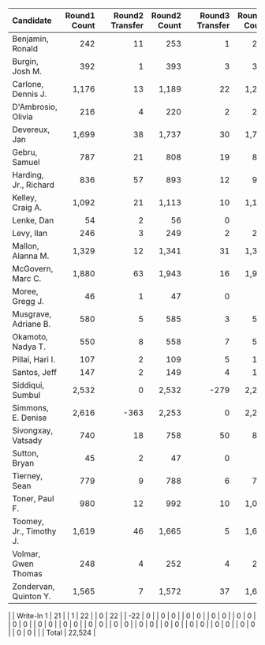 |               Candidate | Round1 Count |   | Round2 Transfer | Round2 Count |   | Round3 Transfer | Round3 Count |   | Round4 Transfer | Round4 Count |   | Round5 Transfer | Round5 Count |   | Round6 Transfer | Round6 Count |   | Round7 Transfer | Round7 Count |   | Round8 Transfer | Round8 Count |   | Round9 Transfer | Round9 Count |   | Round10 Transfer | Round10 Count |   | Round11 Transfer | Round11 Count |   | Round12 Transfer | Round12 Count |   | Round13 Transfer | Round13 Count |   | Round14 Transfer | Round14 Count |   | Round15 Transfer | Round15 Count |   | Round16 Transfer | Round16 Count |   | Round17 Transfer | Round17 Count |   | Round18 Transfer | Round18 Count |   | Round19 Transfer | Round19 Count |
|:------------------------|-------------:|--:|----------------:|-------------:|--:|----------------:|-------------:|--:|----------------:|-------------:|--:|----------------:|-------------:|--:|----------------:|-------------:|--:|----------------:|-------------:|--:|----------------:|-------------:|--:|----------------:|-------------:|--:|-----------------:|--------------:|--:|-----------------:|--------------:|--:|-----------------:|--------------:|--:|-----------------:|--------------:|--:|-----------------:|--------------:|--:|-----------------:|--------------:|--:|-----------------:|--------------:|--:|-----------------:|--------------:|--:|-----------------:|--------------:|--:|-----------------:|--------------:|
|        Benjamin, Ronald |          242 |   |              11 |          253 |   |               1 |          254 |   |               3 |          257 |   |               2 |          259 |   |               2 |          261 |   |               3 |          264 |   |               5 |          269 |   |            -269 |            0 |   |                0 |             0 |   |                0 |             0 |   |                0 |             0 |   |                0 |             0 |   |                0 |             0 |   |                0 |             0 |   |                0 |             0 |   |                0 |             0 |   |                0 |             0 |   |                0 |             0 |
|         Burgin, Josh M. |          392 |   |               1 |          393 |   |               3 |          396 |   |               7 |          403 |   |               0 |          403 |   |               3 |          406 |   |               2 |          408 |   |               6 |          414 |   |              16 |          430 |   |                3 |           433 |   |                8 |           441 |   |             -441 |             0 |   |                0 |             0 |   |                0 |             0 |   |                0 |             0 |   |                0 |             0 |   |                0 |             0 |   |                0 |             0 |   |                0 |             0 |
|      Carlone, Dennis J. |        1,176 |   |              13 |        1,189 |   |              22 |        1,211 |   |               4 |        1,215 |   |               0 |        1,215 |   |               7 |        1,222 |   |               7 |        1,229 |   |              19 |        1,248 |   |              11 |        1,259 |   |               16 |         1,275 |   |               16 |         1,291 |   |               23 |         1,314 |   |               18 |         1,332 |   |               41 |         1,373 |   |               47 |         1,420 |   |               60 |         1,480 |   |              226 |         1,706 |   |              151 |         1,857 |   |              234 |         2,091 |
|      D'Ambrosio, Olivia |          216 |   |               4 |          220 |   |               2 |          222 |   |               4 |          226 |   |               2 |          228 |   |               3 |          231 |   |               6 |          237 |   |            -237 |            0 |   |               0 |            0 |   |                0 |             0 |   |                0 |             0 |   |                0 |             0 |   |                0 |             0 |   |                0 |             0 |   |                0 |             0 |   |                0 |             0 |   |                0 |             0 |   |                0 |             0 |   |                0 |             0 |
|           Devereux, Jan |        1,699 |   |              38 |        1,737 |   |              30 |        1,767 |   |               2 |        1,769 |   |               3 |        1,772 |   |               7 |        1,779 |   |               8 |        1,787 |   |              35 |        1,822 |   |              14 |        1,836 |   |               19 |         1,855 |   |               24 |         1,879 |   |               40 |         1,919 |   |               34 |         1,953 |   |               80 |         2,033 |   |               74 |         2,107 |   |               98 |         2,205 |   |               48 |         2,253 |   |                0 |         2,253 |   |                0 |         2,253 |
|           Gebru, Samuel |          787 |   |              21 |          808 |   |              19 |          827 |   |               2 |          829 |   |               2 |          831 |   |               4 |          835 |   |               3 |          838 |   |               5 |          843 |   |              24 |          867 |   |                4 |           871 |   |               14 |           885 |   |               24 |           909 |   |               38 |           947 |   |               61 |         1,008 |   |           -1,008 |             0 |   |                0 |             0 |   |                0 |             0 |   |                0 |             0 |   |                0 |             0 |
|   Harding, Jr., Richard |          836 |   |              57 |          893 |   |              12 |          905 |   |               2 |          907 |   |               1 |          908 |   |               0 |          908 |   |               8 |          916 |   |               8 |          924 |   |              30 |          954 |   |                8 |           962 |   |               11 |           973 |   |               22 |           995 |   |               21 |         1,016 |   |               19 |         1,035 |   |              136 |         1,171 |   |               73 |         1,244 |   |              104 |         1,348 |   |           -1,348 |             0 |   |                0 |             0 |
|        Kelley, Craig A. |        1,092 |   |              21 |        1,113 |   |              10 |        1,123 |   |               6 |        1,129 |   |               0 |        1,129 |   |               1 |        1,130 |   |               3 |        1,133 |   |               6 |        1,139 |   |               7 |        1,146 |   |               11 |         1,157 |   |                8 |         1,165 |   |               32 |         1,197 |   |               28 |         1,225 |   |               28 |         1,253 |   |               44 |         1,297 |   |               89 |         1,386 |   |               87 |         1,473 |   |              129 |         1,602 |   |              397 |         1,999 |
|              Lenke, Dan |           54 |   |               2 |           56 |   |               0 |           56 |   |               3 |           59 |   |             -59 |            0 |   |               0 |            0 |   |               0 |            0 |   |               0 |            0 |   |               0 |            0 |   |                0 |             0 |   |                0 |             0 |   |                0 |             0 |   |                0 |             0 |   |                0 |             0 |   |                0 |             0 |   |                0 |             0 |   |                0 |             0 |   |                0 |             0 |   |                0 |             0 |
|              Levy, Ilan |          246 |   |               3 |          249 |   |               2 |          251 |   |               0 |          251 |   |              13 |          264 |   |               5 |          269 |   |               3 |          272 |   |               2 |          274 |   |               2 |          276 |   |             -276 |             0 |   |                0 |             0 |   |                0 |             0 |   |                0 |             0 |   |                0 |             0 |   |                0 |             0 |   |                0 |             0 |   |                0 |             0 |   |                0 |             0 |   |                0 |             0 |
|       Mallon, Alanna M. |        1,329 |   |              12 |        1,341 |   |              31 |        1,372 |   |               3 |        1,375 |   |               5 |        1,380 |   |               4 |        1,384 |   |               7 |        1,391 |   |              25 |        1,416 |   |              10 |        1,426 |   |               18 |         1,444 |   |               38 |         1,482 |   |               29 |         1,511 |   |              122 |         1,633 |   |               63 |         1,696 |   |              130 |         1,826 |   |              306 |         2,132 |   |              121 |         2,253 |   |                0 |         2,253 |   |                0 |         2,253 |
|       McGovern, Marc C. |        1,880 |   |              63 |        1,943 |   |              16 |        1,959 |   |               9 |        1,968 |   |               1 |        1,969 |   |               5 |        1,974 |   |              14 |        1,988 |   |              13 |        2,001 |   |              15 |        2,016 |   |               19 |         2,035 |   |               17 |         2,052 |   |               38 |         2,090 |   |               91 |         2,181 |   |               43 |         2,224 |   |               29 |         2,253 |   |                0 |         2,253 |   |                0 |         2,253 |   |                0 |         2,253 |   |                0 |         2,253 |
|         Moree, Gregg J. |           46 |   |               1 |           47 |   |               0 |           47 |   |             -47 |            0 |   |               0 |            0 |   |               0 |            0 |   |               0 |            0 |   |               0 |            0 |   |               0 |            0 |   |                0 |             0 |   |                0 |             0 |   |                0 |             0 |   |                0 |             0 |   |                0 |             0 |   |                0 |             0 |   |                0 |             0 |   |                0 |             0 |   |                0 |             0 |   |                0 |             0 |
|    Musgrave, Adriane B. |          580 |   |               5 |          585 |   |               3 |          588 |   |               4 |          592 |   |               2 |          594 |   |               4 |          598 |   |               1 |          599 |   |               4 |          603 |   |               6 |          609 |   |                4 |           613 |   |               13 |           626 |   |               13 |           639 |   |             -639 |             0 |   |                0 |             0 |   |                0 |             0 |   |                0 |             0 |   |                0 |             0 |   |                0 |             0 |   |                0 |             0 |
|       Okamoto, Nadya T. |          550 |   |               8 |          558 |   |               7 |          565 |   |               8 |          573 |   |               1 |          574 |   |              15 |          589 |   |              12 |          601 |   |              24 |          625 |   |              13 |          638 |   |               10 |           648 |   |               18 |           666 |   |               13 |           679 |   |               39 |           718 |   |             -718 |             0 |   |                0 |             0 |   |                0 |             0 |   |                0 |             0 |   |                0 |             0 |   |                0 |             0 |
|         Pillai, Hari I. |          107 |   |               2 |          109 |   |               5 |          114 |   |               1 |          115 |   |               0 |          115 |   |            -115 |            0 |   |               0 |            0 |   |               0 |            0 |   |               0 |            0 |   |                0 |             0 |   |                0 |             0 |   |                0 |             0 |   |                0 |             0 |   |                0 |             0 |   |                0 |             0 |   |                0 |             0 |   |                0 |             0 |   |                0 |             0 |   |                0 |             0 |
|            Santos, Jeff |          147 |   |               2 |          149 |   |               4 |          153 |   |               5 |          158 |   |               1 |          159 |   |               9 |          168 |   |            -168 |            0 |   |               0 |            0 |   |               0 |            0 |   |                0 |             0 |   |                0 |             0 |   |                0 |             0 |   |                0 |             0 |   |                0 |             0 |   |                0 |             0 |   |                0 |             0 |   |                0 |             0 |   |                0 |             0 |   |                0 |             0 |
|        Siddiqui, Sumbul |        2,532 |   |               0 |        2,532 |   |            -279 |        2,253 |   |               0 |        2,253 |   |               0 |        2,253 |   |               0 |        2,253 |   |               0 |        2,253 |   |               0 |        2,253 |   |               0 |        2,253 |   |                0 |         2,253 |   |                0 |         2,253 |   |                0 |         2,253 |   |                0 |         2,253 |   |                0 |         2,253 |   |                0 |         2,253 |   |                0 |         2,253 |   |                0 |         2,253 |   |                0 |         2,253 |   |                0 |         2,253 |
|      Simmons, E. Denise |        2,616 |   |            -363 |        2,253 |   |               0 |        2,253 |   |               0 |        2,253 |   |               0 |        2,253 |   |               0 |        2,253 |   |               0 |        2,253 |   |               0 |        2,253 |   |               0 |        2,253 |   |                0 |         2,253 |   |                0 |         2,253 |   |                0 |         2,253 |   |                0 |         2,253 |   |                0 |         2,253 |   |                0 |         2,253 |   |                0 |         2,253 |   |                0 |         2,253 |   |                0 |         2,253 |   |                0 |         2,253 |
|      Sivongxay, Vatsady |          740 |   |              18 |          758 |   |              50 |          808 |   |               2 |          810 |   |               5 |          815 |   |              10 |          825 |   |              13 |          838 |   |              20 |          858 |   |               4 |          862 |   |               19 |           881 |   |               34 |           915 |   |                7 |           922 |   |               30 |           952 |   |              125 |         1,077 |   |               92 |         1,169 |   |               53 |         1,222 |   |           -1,222 |             0 |   |                0 |             0 |   |                0 |             0 |
|           Sutton, Bryan |           45 |   |               2 |           47 |   |               0 |           47 |   |             -47 |            0 |   |               0 |            0 |   |               0 |            0 |   |               0 |            0 |   |               0 |            0 |   |               0 |            0 |   |                0 |             0 |   |                0 |             0 |   |                0 |             0 |   |                0 |             0 |   |                0 |             0 |   |                0 |             0 |   |                0 |             0 |   |                0 |             0 |   |                0 |             0 |   |                0 |             0 |
|           Tierney, Sean |          779 |   |               9 |          788 |   |               6 |          794 |   |               5 |          799 |   |               1 |          800 |   |               3 |          803 |   |               7 |          810 |   |               9 |          819 |   |               5 |          824 |   |                7 |           831 |   |               13 |           844 |   |               31 |           875 |   |              127 |         1,002 |   |               38 |         1,040 |   |              105 |         1,145 |   |           -1,145 |             0 |   |                0 |             0 |   |                0 |             0 |   |                0 |             0 |
|          Toner, Paul F. |          980 |   |              12 |          992 |   |              10 |        1,002 |   |               8 |        1,010 |   |               4 |        1,014 |   |               2 |        1,016 |   |               4 |        1,020 |   |               4 |        1,024 |   |               8 |        1,032 |   |               16 |         1,048 |   |                4 |         1,052 |   |               30 |         1,082 |   |               25 |         1,107 |   |               14 |         1,121 |   |               32 |         1,153 |   |              154 |         1,307 |   |               75 |         1,382 |   |              121 |         1,503 |   |           -1,503 |             0 |
| Toomey, Jr., Timothy J. |        1,619 |   |              46 |        1,665 |   |               5 |        1,670 |   |              15 |        1,685 |   |               4 |        1,689 |   |               6 |        1,695 |   |              14 |        1,709 |   |               2 |        1,711 |   |              11 |        1,722 |   |               45 |         1,767 |   |               12 |         1,779 |   |               22 |         1,801 |   |               12 |         1,813 |   |               18 |         1,831 |   |               31 |         1,862 |   |               95 |         1,957 |   |               46 |         2,003 |   |              250 |         2,253 |   |                0 |         2,253 |
|     Volmar, Gwen Thomas |          248 |   |               4 |          252 |   |               4 |          256 |   |               3 |          259 |   |               2 |          261 |   |               3 |          264 |   |               6 |          270 |   |              12 |          282 |   |               7 |          289 |   |               10 |           299 |   |             -299 |             0 |   |                0 |             0 |   |                0 |             0 |   |                0 |             0 |   |                0 |             0 |   |                0 |             0 |   |                0 |             0 |   |                0 |             0 |   |                0 |             0 |
|   Zondervan, Quinton Y. |        1,565 |   |               7 |        1,572 |   |              37 |        1,609 |   |               0 |        1,609 |   |               4 |        1,613 |   |              13 |        1,626 |   |              23 |        1,649 |   |              23 |        1,672 |   |               3 |        1,675 |   |               47 |         1,722 |   |               36 |         1,758 |   |               10 |         1,768 |   |               28 |         1,796 |   |               67 |         1,863 |   |               82 |         1,945 |   |               71 |         2,016 |   |              237 |         2,253 |   |                0 |         2,253 |   |                0 |         2,253 |
|
|              Write-In 1 |           21 |   |               1 |           22 |   |               0 |           22 |   |             -22 |            0 |   |               0 |            0 |   |               0 |            0 |   |               0 |            0 |   |               0 |            0 |   |               0 |            0 |   |                0 |             0 |   |                0 |             0 |   |                0 |             0 |   |                0 |             0 |   |                0 |             0 |   |                0 |             0 |   |                0 |             0 |   |                0 |             0 |   |                0 |             0 |   |                0 |             0 |
|
|                   Total |       22,524 |
